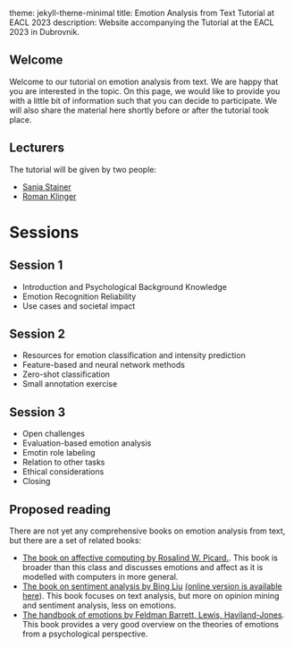 theme: jekyll-theme-minimal
title: Emotion Analysis from Text Tutorial at EACL 2023
description: Website accompanying the Tutorial at the EACL 2023 in Dubrovnik.

## Welcome

Welcome to our tutorial on emotion analysis from text. We are happy that you are interested in the topic. On this page, we would like to provide you with a little bit of information such that you can decide to participate. We will also share the material here shortly before or after the tutorial took place.

## Lecturers

The tutorial will be given by two people:

* [Sanja Stajner](https://stajnersanja.wixsite.com/sanja)
* [Roman Klinger](https://www.romanklinger.de/)

# Sessions

## Session 1

* Introduction and Psychological Background Knowledge
* Emotion Recognition Reliability
* Use cases and societal impact

## Session 2

* Resources for emotion classification and intensity prediction
* Feature-based and neural network methods
* Zero-shot classification
* Small annotation exercise

## Session 3

* Open challenges
* Evaluation-based emotion analysis
* Emotin role labeling
* Relation to other tasks
* Ethical considerations
* Closing

## Proposed reading

There are not yet any comprehensive books on emotion analysis from text, but there are a set of related books:

* [The book on affective computing by Rosalind W. Picard.](https://mitpress.mit.edu/books/affective-computing). This book is broader than this class and discusses emotions and affect as it is modelled with computers in more general.
* [The book on sentiment analysis by Bing Liu](https://doi.org/10.1017/CBO9781139084789) [(online version is available here](https://www.cs.uic.edu/~liub/FBS/SentimentAnalysis-and-OpinionMining.pdf)). This book focuses on text analysis, but more on opinion mining and sentiment analysis, less on emotions.
* [The handbook of emotions by Feldman Barrett, Lewis, Haviland-Jones](https://www.guilford.com/books/Handbook-of-Emotions/Barrett-Lewis-Haviland-Jones/9781462536368/editors). This book provides a very good overview on the theories of emotions from a psychological perspective.

